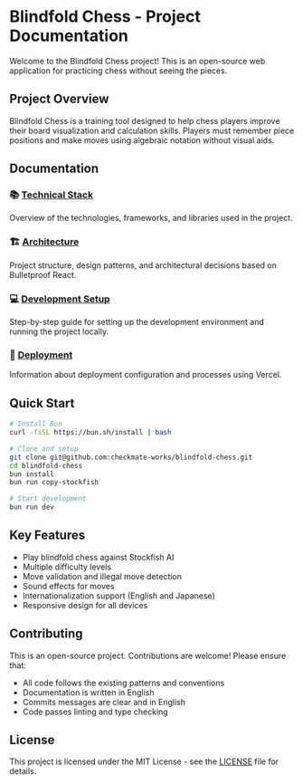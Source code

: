 # Blindfold Chess - Project Documentation

Welcome to the Blindfold Chess project! This is an open-source web application for practicing chess without seeing the pieces.

## Project Overview

Blindfold Chess is a training tool designed to help chess players improve their board visualization and calculation skills. Players must remember piece positions and make moves using algebraic notation without visual aids.

## Documentation

### 📚 [Technical Stack](./docs/tech-stack.md)
Overview of the technologies, frameworks, and libraries used in the project.

### 🏗️ [Architecture](./docs/architecture.md)
Project structure, design patterns, and architectural decisions based on Bulletproof React.

### 💻 [Development Setup](./docs/development.md)
Step-by-step guide for setting up the development environment and running the project locally.

### 🚀 [Deployment](./docs/deployment.md)
Information about deployment configuration and processes using Vercel.

## Quick Start

```bash
# Install Bun
curl -fsSL https://bun.sh/install | bash

# Clone and setup
git clone git@github.com:checkmate-works/blindfold-chess.git
cd blindfold-chess
bun install
bun run copy-stockfish

# Start development
bun run dev
```

## Key Features

- Play blindfold chess against Stockfish AI
- Multiple difficulty levels
- Move validation and illegal move detection
- Sound effects for moves
- Internationalization support (English and Japanese)
- Responsive design for all devices

## Contributing

This is an open-source project. Contributions are welcome! Please ensure that:
- All code follows the existing patterns and conventions
- Documentation is written in English
- Commits messages are clear and in English
- Code passes linting and type checking

## License

This project is licensed under the MIT License - see the [LICENSE](./LICENSE) file for details.